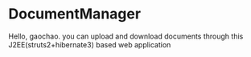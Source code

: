 DocumentManager
===============
Hello, gaochao.
you can upload and download documents through this J2EE(struts2+hibernate3) based web application
